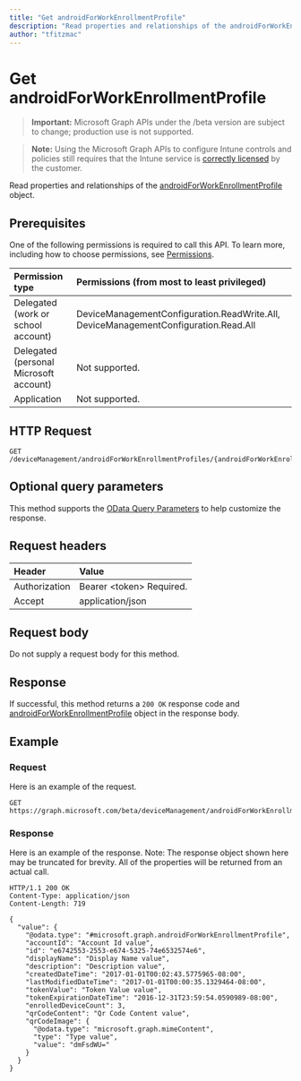 ```yaml
---
title: "Get androidForWorkEnrollmentProfile"
description: "Read properties and relationships of the androidForWorkEnrollmentProfile object."
author: "tfitzmac"
---
```


# Get androidForWorkEnrollmentProfile

> **Important:** Microsoft Graph APIs under the /beta version are subject to change; production use is not supported.

> **Note:** Using the Microsoft Graph APIs to configure Intune controls and policies still requires that the Intune service is [correctly licensed](https://go.microsoft.com/fwlink/?linkid=839381) by the customer.

Read properties and relationships of the [androidForWorkEnrollmentProfile](../resources/intune-androidforwork-androidforworkenrollmentprofile.md) object.

## Prerequisites
One of the following permissions is required to call this API. To learn more, including how to choose permissions, see [Permissions](../../../concepts/permissions-reference.md).

|Permission type|Permissions (from most to least privileged)|
|:---|:---|
|Delegated (work or school account)|DeviceManagementConfiguration.ReadWrite.All, DeviceManagementConfiguration.Read.All|
|Delegated (personal Microsoft account)|Not supported.|
|Application|Not supported.|

## HTTP Request
<!-- {
  "blockType": "ignored"
}
-->
``` http
GET /deviceManagement/androidForWorkEnrollmentProfiles/{androidForWorkEnrollmentProfileId}
```

## Optional query parameters
This method supports the [OData Query Parameters](https://docs.microsoft.com/en-us/graph/query-parameters) to help customize the response.

## Request headers
|Header|Value|
|:---|:---|
|Authorization|Bearer &lt;token&gt; Required.|
|Accept|application/json|

## Request body
Do not supply a request body for this method.

## Response
If successful, this method returns a `200 OK` response code and [androidForWorkEnrollmentProfile](../resources/intune-androidforwork-androidforworkenrollmentprofile.md) object in the response body.

## Example

### Request
Here is an example of the request.
``` http
GET https://graph.microsoft.com/beta/deviceManagement/androidForWorkEnrollmentProfiles/{androidForWorkEnrollmentProfileId}
```

### Response
Here is an example of the response. Note: The response object shown here may be truncated for brevity. All of the properties will be returned from an actual call.
``` http
HTTP/1.1 200 OK
Content-Type: application/json
Content-Length: 719

{
  "value": {
    "@odata.type": "#microsoft.graph.androidForWorkEnrollmentProfile",
    "accountId": "Account Id value",
    "id": "e6742553-2553-e674-5325-74e6532574e6",
    "displayName": "Display Name value",
    "description": "Description value",
    "createdDateTime": "2017-01-01T00:02:43.5775965-08:00",
    "lastModifiedDateTime": "2017-01-01T00:00:35.1329464-08:00",
    "tokenValue": "Token Value value",
    "tokenExpirationDateTime": "2016-12-31T23:59:54.0590989-08:00",
    "enrolledDeviceCount": 3,
    "qrCodeContent": "Qr Code Content value",
    "qrCodeImage": {
      "@odata.type": "microsoft.graph.mimeContent",
      "type": "Type value",
      "value": "dmFsdWU="
    }
  }
}
```



